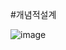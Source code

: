 #개념적설계

![image](https://github.com/HaeZuo/NewMit/assets/66985977/129667b6-24be-4d2e-ad2c-fbf22d5eeb5c)
